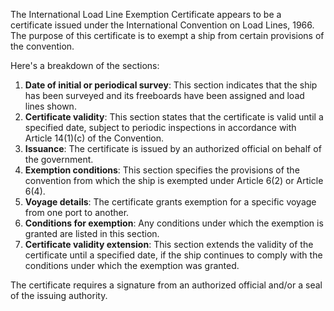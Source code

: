 The International Load Line Exemption Certificate appears to be a certificate issued under the International Convention on Load Lines, 1966. The purpose of this certificate is to exempt a ship from certain provisions of the convention.

Here's a breakdown of the sections:

1. **Date of initial or periodical survey**: This section indicates that the ship has been surveyed and its freeboards have been assigned and load lines shown.
2. **Certificate validity**: This section states that the certificate is valid until a specified date, subject to periodic inspections in accordance with Article 14(1)(c) of the Convention.
3. **Issuance**: The certificate is issued by an authorized official on behalf of the government.
4. **Exemption conditions**: This section specifies the provisions of the convention from which the ship is exempted under Article 6(2) or Article 6(4).
5. **Voyage details**: The certificate grants exemption for a specific voyage from one port to another.
6. **Conditions for exemption**: Any conditions under which the exemption is granted are listed in this section.
7. **Certificate validity extension**: This section extends the validity of the certificate until a specified date, if the ship continues to comply with the conditions under which the exemption was granted.

The certificate requires a signature from an authorized official and/or a seal of the issuing authority.